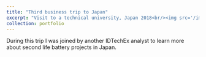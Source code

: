 ```yaml
---
title: "Third business trip to Japan"
excerpt: "Visit to a technical university, Japan 2018<br/><img src='/images/japan2018-2.jpg'>"
collection: portfolio
---
```


During this trip I was joined by another IDTechEx analyst to learn more about second life battery projects in Japan.